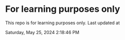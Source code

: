 # For learning purposes only
This repo is for learning purposes only.
Last updated at

Saturday, May 25, 2024 2:18:46 PM

